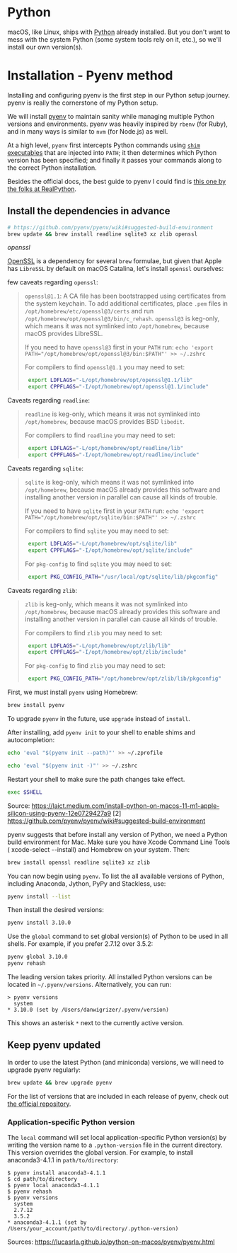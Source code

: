 # Python

macOS, like Linux, ships with [Python](https://python.org/) already installed.
But you don't want to mess with the system Python (some system tools rely on
it, etc.), so we'll install our own version(s). 

# Installation - Pyenv method


Installing and configuring pyenv is the first step in our Python setup journey. pyenv is really the cornerstone of my Python setup.

We will install [pyenv](https://github.com/pyenv/pyenv) to maintain sanity while managing multiple Python versions and environments. pyenv was heavily inspired by `rbenv` (for Ruby), and in many ways is similar to `nvm` (for Node.js) as well.

At a high level, `pyenv` first intercepts Python commands using [`shim` executables](https://en.wikipedia.org/wiki/Shim_(computing)) that are injected into `PATH`; it then determines which Python version has been specified; and finally it passes your commands along to the correct Python installation.

Besides the official docs, the best guide to pyenv I could find is [this one by the folks at RealPython](https://realpython.com/intro-to-pyenv/).

## Install the dependencies in advance

```sh
# https://github.com/pyenv/pyenv/wiki#suggested-build-environment
brew update && brew install readline sqlite3 xz zlib openssl
```

*openssl*

[OpenSSL](https://www.openssl.org) is a dependency for several `brew` formulae, but given that Apple has `LibreSSL` by default on macOS Catalina, let's install `openssl` ourselves:

few caveats regarding `openssl`:

> `openssl@1.1`: A CA file has been bootstrapped using certificates from the system keychain. To add additional certificates, place `.pem` files in `/opt/homebrew/etc/openssl@3/certs` and run
`/opt/homebrew/opt/openssl@3/bin/c_rehash`.
`openssl@3` is keg-only, which means it was not symlinked into `/opt/homebrew`, because macOS provides LibreSSL.
> 
> If you need to have `openssl@3` first in your `PATH` run: `echo 'export PATH="/opt/homebrew/opt/openssl@3/bin:$PATH"' >> ~/.zshrc`
> 
> For compilers to find `openssl@1.1` you may need to set:
> ```zsh
>  export LDFLAGS="-L/opt/homebrew/opt/openssl@1.1/lib"
>  export CPPFLAGS="-I/opt/homebrew/opt/openssl@1.1/include"
> ```

Caveats regarding `readline`:

> `readline` is keg-only, which means it was not symlinked into `/opt/homebrew`, because macOS provides BSD `libedit`.
>
> For compilers to find `readline` you may need to set:
> ```zsh
>  export LDFLAGS="-L/opt/homebrew/opt/readline/lib"
>  export CPPFLAGS="-I/opt/homebrew/opt/readline/include"
> ```

Caveats regarding `sqlite`:

> `sqlite` is keg-only, which means it was not symlinked into `/opt/homebrew`, because macOS already provides this software and installing another version in parallel can cause all kinds of trouble.
>
> If you need to have `sqlite` first in your `PATH` run: `echo 'export PATH="/opt/homebrew/opt/sqlite/bin:$PATH"' >> ~/.zshrc`
>
> For compilers to find `sqlite` you may need to set:
> ```zsh
>  export LDFLAGS="-L/opt/homebrew/opt/sqlite/lib"
>  export CPPFLAGS="-I/opt/homebrew/opt/sqlite/include"
> ```
> For `pkg-config` to find `sqlite` you may need to set:
> ```zsh
>  export PKG_CONFIG_PATH="/usr/local/opt/sqlite/lib/pkgconfig"
> ```

Caveats regarding `zlib`:

> `zlib` is keg-only, which means it was not symlinked into `/opt/homebrew`, because macOS already provides this software and installing another version in parallel can cause all kinds of trouble.
> 
> For compilers to find `zlib` you may need to set:
> ```zsh
>  export LDFLAGS="-L/opt/homebrew/opt/zlib/lib"
>  export CPPFLAGS="-I/opt/homebrew/opt/zlib/include"
> ```
>
> For `pkg-config` to find `zlib` you may need to set:
> ```zsh
>  export PKG_CONFIG_PATH="/opt/homebrew/opt/zlib/lib/pkgconfig"
> ```



First, we must install `pyenv` using Homebrew:

```sh
brew install pyenv
```

To upgrade `pyenv` in the future, use `upgrade` instead of `install`. 

After installing, add `pyenv init` to your shell to enable shims and autocompletion:

```sh
echo 'eval "$(pyenv init --path)"' >> ~/.zprofile

echo 'eval "$(pyenv init -)"' >> ~/.zshrc

```

Restart your shell to make sure the path changes take effect.

```sh
exec $SHELL
```
Source:
https://laict.medium.com/install-python-on-macos-11-m1-apple-silicon-using-pyenv-12e0729427a9
[2] https://github.com/pyenv/pyenv/wiki#suggested-build-environment

pyenv suggests that before install any version of Python, we need a Python build environment for Mac. Make sure you have Xcode Command Line Tools ( xcode-select --install) and Homebrew on your system. Then:

```sh
brew install openssl readline sqlite3 xz zlib
```

You can now begin using `pyenv`. To list the all available versions of Python,
including Anaconda, Jython, PyPy and Stackless, use:

```sh
pyenv install --list
```

Then install the desired versions:

```sh
pyenv install 3.10.0
```

Use the `global` command to set global version(s) of Python to be used in all
shells. For example, if you prefer 2.7.12 over 3.5.2:

```sh
pyenv global 3.10.0
pyenv rehash
```

The leading version takes priority. All installed Python versions can be
located in `~/.pyenv/versions`. Alternatively, you can run:

```console
> pyenv versions
  system
* 3.10.0 (set by /Users/danwigrizer/.pyenv/version)
```

This shows an asterisk `*` next to the currently active version.

## Keep pyenv updated

In order to use the latest Python (and miniconda) versions, we will need to upgrade pyenv regularly:

```sh
brew update && brew upgrade pyenv
```

For the list of versions that are included in each release of pyenv, check out [the official repository](https://github.com/pyenv/pyenv/releases).

### Application-specific Python version

The `local` command will set local application-specific Python version(s) by
writing the version name to a `.python-version` file in the current directory.
This version overrides the global version. For example, to install
anaconda3-4.1.1 in `path/to/directory`:

```console
$ pyenv install anaconda3-4.1.1
$ cd path/to/directory
$ pyenv local anaconda3-4.1.1
$ pyenv rehash
$ pyenv versions
  system
  2.7.12
  3.5.2
* anaconda3-4.1.1 (set by /Users/your_account/path/to/directory/.python-version)
```

Sources:
https://lucasrla.github.io/python-on-macos/pyenv/pyenv.html

